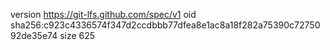 version https://git-lfs.github.com/spec/v1
oid sha256:c923c4336574f347d2ccdbbb77dfea8e1ac8a18f282a75390c7275092de35e74
size 625
